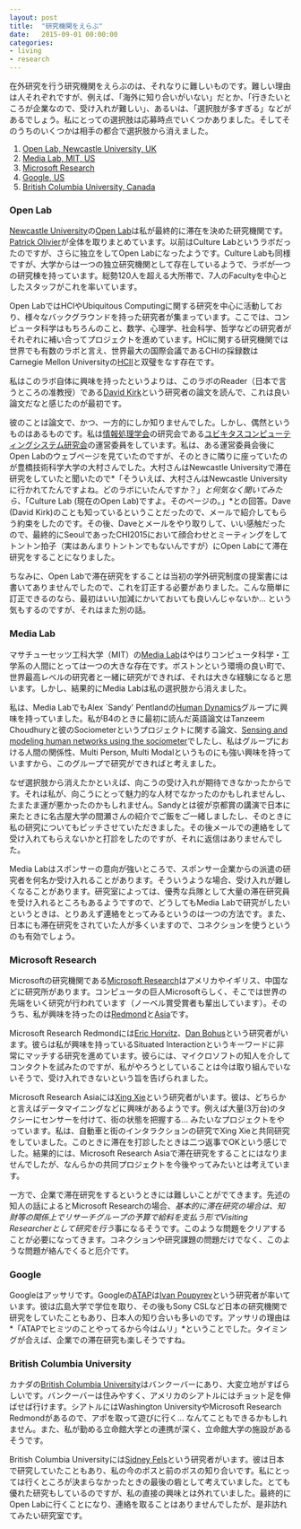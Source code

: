```yaml
---
layout: post
title:  "研究機関をえらぶ"
date:   2015-09-01 00:00:00
categories:
- living
- research
---
```

在外研究を行う研究機関をえらぶのは、それなりに難しいものです。難しい理由は人それぞれですが、例えば、「海外に知り合いがいない」だとか、「行きたいところが企業なので、受け入れが難しい」、あるいは、「選択肢が多すぎる」などがあるでしょう。私にとっての選択肢は応募時点でいくつかありました。そしてそのうちのいくつかは相手の都合で選択肢から消えました。

1.  [Open Lab, Newcastle University, UK](#open-lab)
2.  [Media Lab, MIT, US](#media-lab)
3.  [Microsoft Research](#microsoft-research)
4.  [Google, US](#google)
5.  [British Columbia University, Canada](#british-columbia-university)

### Open Lab
[Newcastle University](http://www.ncl.ac.uk)の[Open Lab](https://openlab.ncl.ac.uk/)は私が最終的に滞在を決めた研究機関です。[Patrick Olivier](https://openlab.ncl.ac.uk/people/nplo/)が全体を取りまとめています。以前はCulture Labというラボだったのですが、さらに独立をしてOpen Labになったようです。Culture Labも同様ですが、大学からは一つの独立研究機関として存在しているようで、ラボが一つの研究棟を持っています。総勢120人を超える大所帯で、7人のFacultyを中心としたスタッフがこれを率いています。

Open LabではHCIやUbiquitous Computingに関する研究を中心に活動しており、様々なバックグラウンドを持った研究者が集まっています。ここでは、コンピュータ科学はもちろんのこと、数学、心理学、社会科学、哲学などの研究者がそれぞれに補い合ってプロジェクトを進めています。HCIに関する研究機関では世界でも有数のラボと言え、世界最大の国際会議であるCHIの採録数はCarnegie Mellon Universityの[HCII](https://www.hcii.cmu.edu/)と双璧をなす存在です。

私はこのラボ自体に興味を持ったというよりは、このラボのReader（日本で言うところの准教授）である[David Kirk](http://www.dskirk.org/)という研究者の論文を読んで、これは良い論文だなと感じたのが最初です。

彼のことは論文で、かつ、一方的にしか知りませんでした。しかし、偶然というものはあるものです。私は[情報処理学会](http://www.ipsj.or.jp/)の研究会である[ユビキタスコンピューティングシステム研究会](http://sigubi.ipsj.or.jp/)の運営委員をしています。私は、ある運営委員会後にOpen Labのウェブページを見ていたのですが、そのときに隣りに座っていたのが豊橋技術科学大学の大村さんでした。大村さんはNewcastle Universityで滞在研究をしていたと聞いたので*「そういえば、大村さんはNewcastle Universityに行かれてたんですよね。どのラボにいたんですか？」*と何気なく聞いてみたら、*「Culture Lab (現在のOpen Lab)ですよ。そのページの。」*との回答。Dave (David Kirk)のことも知っているということだったので、メールで紹介してもらう約束をしたのです。その後、Daveとメールをやり取りして、いい感触だったので、最終的にSeoulであったCHI2015において顔合わせとミーティングをしてトントン拍子（実はあんまりトントンでもないんですが）にOpen Labにて滞在研究をすることになりました。

ちなみに、Open Labで滞在研究をすることは当初の学外研究制度の提案書には書いてありませんでしたので、これを訂正する必要がありました。こんな簡単に訂正できるのなら、最初はいい加減にかいておいても良いんじゃないか… という気もするのですが、それはまた別の話。

### Media Lab
マサチューセッツ工科大学（MIT）の[Media Lab](https://www.media.mit.edu/)はやはりコンピュータ科学・工学系の人間にとっては一つの大きな存在です。ボストンという環境の良い町で、世界最高レベルの研究者と一緒に研究ができれば、それは大きな経験になると思います。しかし、結果的にMedia Labは私の選択肢から消えました。

私は、Media LabでもAlex `Sandy' Pentlandの[Human Dynamics](https://www.media.mit.edu/research/groups/human-dynamics)グループに興味を持っていました。私がB4のときに最初に読んだ英語論文はTanzeem Choudhuryと彼のSociometerというプロジェクトに関する論文、[Sensing and modeling human networks using the sociometer](http://dx.doi.org/10.1109/ISWC.2003.1241414)でしたし、私はグループにおける人間の関係性、Multi Person, Multi Modalというものにも強い興味を持っていますから、このグループで研究ができればと考えました。

なぜ選択肢から消えたかといえば、向こうの受け入れが期待できなかったからです。それは私が、向こうにとって魅力的な人材でなかったのかもしれませんし、たまたま運が悪かったのかもしれません。Sandyとは彼が京都賞の講演で日本に来たときに名古屋大学の間瀬さんの紹介でご飯をご一緒しましたし、そのときに私の研究についてもピッチさせていただきました。その後メールでの連絡をして受け入れてもらえないかと打診をしたのですが、それに返信はありませんでした。

Media Labはスポンサーの意向が強いところで、スポンサー企業からの派遣の研究者を何名か受け入れることがあります。そういうような場合、受け入れが難しくなることがあります。研究室によっては、優秀な兵隊として大量の滞在研究員を受け入れるところもあるようですので、どうしてもMedia Labで研究がしたいというときは、とりあえず連絡をとってみるというのは一つの方法です。また、日本にも滞在研究をされていた人が多くいますので、コネクションを使うというのも有効でしょう。

### Microsoft Research
Microsoftの研究機関である[Microsoft Research](http://research.microsoft.com/)はアメリカやイギリス、中国などに研究所があります。コンピュータの巨人Microsoftらしく、そこでは世界の先端をいく研究が行われています（ノーベル賞受賞者も輩出しています）。そのうち、私が興味を持ったのは[Redmond](http://research.microsoft.com/en-us/labs/redmond/)と[Asia](http://research.microsoft.com/en-us/labs/asia/)です。

Microsoft Research Redmondには[Eric Horvitz](http://research.microsoft.com/en-us/um/people/horvitz/)、[Dan Bohus](http://research.microsoft.com/en-us/um/people/dbohus/)という研究者がいます。彼らは私が興味を持っているSituated Interactionというキーワードに非常にマッチする研究を進めています。彼らには、マイクロソフトの知人を介してコンタクトを試みたのですが、私がやろうとしていることは今は取り組んでいないそうで、受け入れできないという旨を告げられました。

Microsoft Research Asiaには[Xing Xie](http://research.microsoft.com/en-us/people/xingx/)という研究者がいます。彼は、どちらかと言えばデータマイニングなどに興味があるようです。例えば大量(3万台)のタクシーにセンサーを付けて、街の状態を把握する… みたいなプロジェクトをやっています。私は、自動車と街のインタラクションの研究でXing Xieと共同研究をしていました。このときに滞在を打診したときは二つ返事でOKという感じでした。結果的には、Microsoft Research Asiaで滞在研究をすることにはなりませんでしたが、なんらかの共同プロジェクトを今後やってみたいとは考えています。

一方で、企業で滞在研究をするというときには難しいことがでてきます。先述の知人の話によるとMicrosoft Researchの場合、*基本的に滞在研究の場合は、知財等の関係上でリサーチグループの予算で給料を支払う形でVisiting Researcherとして研究を行う*事になるそうです。このような問題をクリアすることが必要になってきます。コネクションや研究課題の問題だけでなく、このような問題が絡んでくると厄介です。

### Google
Googleはアッサリです。Googleの[ATAP](https://www.youtube.com/user/GoogATAP)は[Ivan Poupyrev](http://www.ivanpoupyrev.com/)という研究者が率いています。彼は広島大学で学位を取り、その後もSony CSLなど日本の研究機関で研究をしていたこともあり、日本人の知り合いも多いのです。アッサリの理由は*「ATAPでヒミツのことやってるから今はムリ」*ということでした。タイミングが合えば、企業での滞在研究も楽しそうですね。


### British Columbia University
カナダの[British Columbia University](https://www.ubc.ca/)はバンクーバーにあり、大変立地がすばらしいです。バンクーバーは住みやすく、アメリカのシアトルにはチョット足を伸ばせば行けます。シアトルにはWashington UniversityやMicrosoft Research Redmondがあるので、アポを取って遊びに行く… なんてこともできるかもしれません。また、私が勤める立命館大学との連携が深く、立命館大学の施設があるそうです。

British Columbia Universityには[Sidney Fels](https://www.ece.ubc.ca/~ssfels/)という研究者がいます。彼は日本で研究していたこともあり、私の今のボスと前のボスの知り合いです。私にとっては行くところが決まらなかったときの最後の砦として考えていました。とても優れた研究もしているのですが、私の直接の興味とは外れていました。最終的にOpen Labに行くことになり、連絡を取ることはありませんでしたが、是非訪れてみたい研究室です。